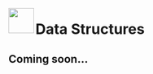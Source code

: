 <image width="50px" src="https://raw.githubusercontent.com/sminez/penrose/develop/icon.svg" align="left"></image>
# Data Structures

## Coming soon...
